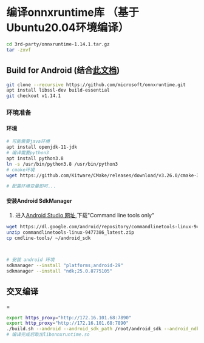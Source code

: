# 编译onnxruntime库 （基于Ubuntu20.04环境编译）

```bash
cd 3rd-party/onnxruntime-1.14.1.tar.gz
tar -zxvf
```

## Build for Android (结合[此文档](https://onnxruntime.ai/docs/build/android.html))

```bash
git clone --recursive https://github.com/microsoft/onnxruntime.git
apt install libssl-dev build-essential
git checkout v1.14.1
```
### 环境准备
#### 环境
```bash
# 可能需要java环境
apt install openjdk-11-jdk
# 编译需要python3
apt install python3.8
ln -s /usr/bin/python3.8 /usr/bin/python3
# cmake环境
wget https://github.com/Kitware/CMake/releases/download/v3.26.0/cmake-3.26.0-linux-x86_64.sh

# 配置环境变量即可...
```

#### 安装Android SdkManager
1. 进入[Android Studio 网址](https://developer.android.com/studio),下载"Command line tools only"
```bash
wget https://dl.google.com/android/repository/commandlinetools-linux-9477386_latest.zip
unzip commandlinetools-linux-9477386_latest.zip
cp cmdline-tools/ ~/android_sdk



# 安装 android 环境
sdkmanager --install "platforms;android-29"
sdkmanager --install "ndk;25.0.8775105"
```

## 交叉编译
=

```bash
export https_proxy="http://172.16.101.68:7890"
export http_proxy="http://172.16.101.68:7890"
./build.sh --android --android_sdk_path /root/android_sdk --android_ndk_path /root/android_sdk/ndk/25.0.8775105 --use_nnapi --build_shared_lib --android_abi arm64-v8a --android_api 29 --cmake_generator Ninja 
# 编译完成后取出libonnxruntime.so
```
